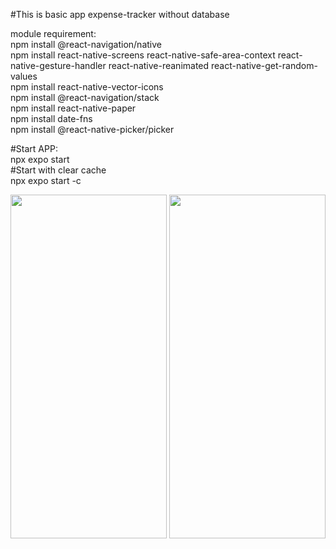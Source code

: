 #This is basic app expense-tracker without database<br>

module requirement:<br>
npm install @react-navigation/native<br>
npm install react-native-screens react-native-safe-area-context react-native-gesture-handler react-native-reanimated react-native-get-random-values<br>
npm install react-native-vector-icons<br>
npm install @react-navigation/stack<br>
npm install react-native-paper<br>
npm install date-fns<br>
npm install @react-native-picker/picker<br>

#Start APP:<br>
npx expo start <br>
#Start with clear cache<br>
npx expo start -c

<img src="https://github.com/user-attachments/assets/bd3e5a9a-0e5c-4ff6-8b35-f0e83e98a62b" width="250" height="550">
<img src="https://github.com/user-attachments/assets/84a196b6-0ddf-4394-b820-0049b765dbf9" width="250" height="550">

